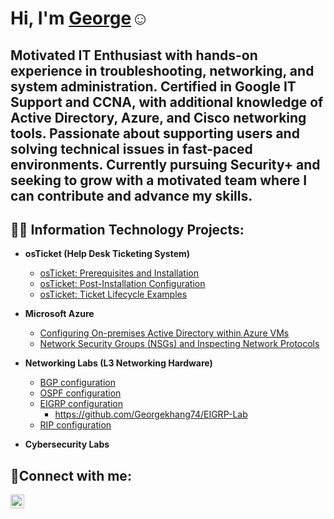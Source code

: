 

<h1>Hi, I'm <a href="https://www.linkedin.com/in/georgekhang/">George</a>☺ </h1>

<h2>Motivated IT Enthusiast with hands-on experience in troubleshooting, networking, and system administration. Certified in Google IT Support and CCNA, with additional knowledge of Active Directory, Azure, and Cisco networking tools. Passionate about supporting users and solving technical issues in fast-paced environments. Currently pursuing Security+ and seeking to grow with a motivated team where I can contribute and advance my skills.

  <h2>👨‍💻 Information Technology Projects:</h2>

- <b>osTicket (Help Desk Ticketing System)</b>
  - [osTicket: Prerequisites and Installation](https://github.com/Georgekhang74/osticket-prereqs)
  - [osTicket: Post-Installation Configuration](https://github.com/Georgekhang74/post-install-config)
  - [osTicket: Ticket Lifecycle Examples](https://github.com/Georgekhang74/ticket-lifecycle)
- <b>Microsoft Azure</b>
  - [Configuring On-premises Active Directory within Azure VMs](https://github.com/Georgekhang74/configure-ad/blob/main/README.md)
  - [Network Security Groups (NSGs) and Inspecting Network Protocols](https://github.com/Georgekhang74/azure-network-protocols/blob/main/README.md)

- <b>Networking Labs (L3 Networking Hardware)</b>
  - [BGP configuration](https://1drv.ms/p/c/2ef0f8a033076bfd/Ee_jbC9GYK1Apx3nrCLecrgBDtI2RbLlj1O2YXGRFVYWbA?e=0zNUkK)
  - [OSPF configuration](https://1drv.ms/p/c/2ef0f8a033076bfd/EdcEaaOgQPRLg6Fx-Vf0sxIBdghMVO7d6n7QdbDfqPHb5g?e=e5zp7A)
  - [EIGRP configuration](https://1drv.ms/p/c/2ef0f8a033076bfd/Ec7EvJpE5F9Copy-26xRjl0Bvsx9pm7Alx1dFDtTeGyLrg?e=OxqBth)
     - https://github.com/Georgekhang74/EIGRP-Lab
  - [RIP configuration](https://1drv.ms/p/c/2ef0f8a033076bfd/EaLdEifSVhVFqt27SRLLVwEBFGFZYBStQzOwlLX8BfXO6g?e=YfK7o7)
 
- <b>Cybersecurity Labs</b>


<h2>🤳Connect with me:</h2>


[<img align="left" alt="Josh | LinkedIn" width="22px" src="https://cdn.jsdelivr.net/npm/simple-icons@v3/icons/linkedin.svg" />][linkedin]



[linkedin]: https://www.linkedin.com/in/georgekhang/



